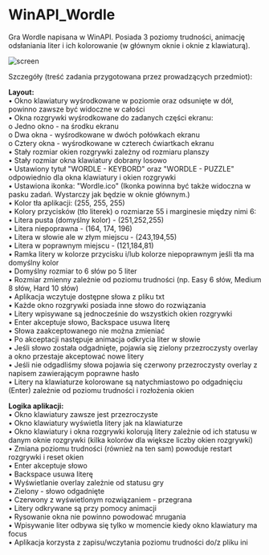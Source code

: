 # WinAPI_Wordle

Gra Wordle napisana w WinAPI. Posiada 3 poziomy trudności, animację odsłaniania liter i ich kolorowanie (w głównym oknie i oknie z klawiaturą).

![screen](https://github.com/glowacz/WinAPI_Wordle/assets/94084660/0cad8ea5-2bab-4bc4-827c-18629945835c)

Szczegóły (treść zadania przygotowana przez prowadzących przedmiot):

**Layout:** <br />
• Okno klawiatury wyśrodkowane w poziomie oraz odsunięte w dół, powinno zawsze być widoczne w całości<br />
• Okna rozgrywki wyśrodkowane do zadanych części ekranu:<br />
o Jedno okno - na środku ekranu<br />
o Dwa okna - wyśrodkowane w dwóch połówkach ekranu<br />
o Cztery okna - wyśrodkowane w czterech ćwiartkach ekranu<br />
• Stały rozmiar okien rozgrywki zależny od rozmiaru planszy<br />
• Stały rozmiar okna klawiatury dobrany losowo<br />
• Ustawiony tytuł "WORDLE - KEYBORD" oraz "WORDLE - PUZZLE" odpowiednio dla okna klawiatury i okien rozgrywki<br />
• Ustawiona ikonka: "Wordle.ico" (Ikonka powinna być także widoczna w pasku zadań. Wystarczy jak będzie w oknie głównym.)<br />
• Kolor tła aplikacji: (255, 255, 255)<br />
• Kolory przycisków (tło literek) o rozmiarze 55 i marginesie między nimi 6:<br />
• Litera pusta (domyślny kolor) - (251,252,255)<br />
• Litera niepoprawna - (164, 174, 196)<br />
• Litera w słowie ale w złym miejscu - (243,194,55)<br />
• Litera w poprawnym miejscu - (121,184,81)<br />
• Ramka litery w kolorze przycisku i/lub kolorze niepoprawnym jeśli tła ma domyślny kolor<br />
• Domyślny rozmiar to 6 słów po 5 liter<br />
• Rozmiar zmienny zależnie od poziomu trudności (np. Easy 6 słów, Medium 8 słów, Hard 10 słów)<br />
• Aplikacja wczytuje dostępne słowa z pliku txt<br />
• Każde okno rozgrywki posiada inne słowo do rozwiązania<br />
• Litery wpisywane są jednocześnie do wszystkich okien rozgrywki<br />
• Enter akceptuje słowo, Backspace usuwa literę<br />
• Słowa zaakceptowanego nie można zmieniać<br />
• Po akceptacji następuje animacja odkrycia liter w słowie<br />
• Jeśli słowo została odgadnięte, pojawia się zielony przezroczysty overlay a okno przestaje akceptować nowe litery<br />
• Jeśli nie odgadliśmy słowa pojawia się czerwony przezroczysty overlay z napisem zawierającym poprawne hasło<br />
• Litery na klawiaturze kolorowane są natychmiastowo po odgadnięciu (Enter) zależnie od poziomu trudności i rozłożenia okien

**Logika aplikacji:** <br />
• Okno klawiatury zawsze jest przezroczyste<br />
• Okno klawiatury wyświetla litery jak na klawiaturze<br />
• Okno klawiatury i okna rozgrywki kolorują litery zależnie od ich statusu w danym oknie rozgrywki (kilka kolorów dla większe liczby okien rozgrywki)<br />
• Zmiana poziomu trudności (również na ten sam) powoduje restart rozgrywki i reset okien<br />
• Enter akceptuje słowo<br />
• Backspace usuwa literę<br />
• Wyświetlanie overlay zależnie od statusu gry<br />
• Zielony - słowo odgadnięte<br />
• Czerwony z wyświetlonym rozwiązaniem - przegrana<br />
•	Litery odkrywane są przy pomocy animacji<br />
•	Rysowanie okna nie powinno powodować mrugania<br />
•	Wpisywanie liter odbywa się tylko w momencie kiedy okno klawiatury ma focus<br />
•	Aplikacja korzysta z zapisu/wczytania poziomu trudności do/z pliku ini<br />
